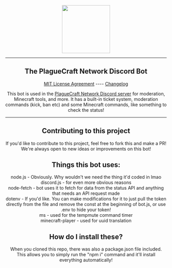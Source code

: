 <p align="center">
	<a href="https://plaguecraft.xyz">
	<img width="150" src="https://plaguecraft.xyz/storage/assets/img/logo.png">
	</a>
</p>

<hr>

<h2 align="center">The PlagueCraft Network Discord Bot</h2>
	<p align="center"><a href="LICENSE">MIT License Agreement</a> ---- <a href="change.log">Changelog</a></p>

<p align="center">This bot is used in the <a href="https://plaguecraft.xyz/discord">PlagueCraft Network Discord server</a> for moderation, Minecraft tools, and more. It has a built-in ticket system, moderation commands (kick, ban etc) and some Minecraft commands, like something to check the status!</p>

<hr>

<h2 align="center">Contributing to this project</h2>
	<p align="center">If you'd like to contribute to this project, feel free to fork this and make a PR! We're always open to new ideas or improvements on this bot!</p>

<h2 align="center">Things this bot uses:</h2>

<p align="center">node.js - Obviously. Why wouldn't we need the thing it'd coded in lmao<br />
discord.js - for even more obvious reasons<br />
node-fetch - bot uses it to fetch for data from the status API and anything that needs an API request made<br />
dotenv - If you'd like. You can make modifications for it to just pull the token directly from the file and remove the const at the beginning of bot.js, or use .env to hide your token!<br />
ms - used for the tempmute command timer<br />
minecraft-player - used for uuid translation</p>

<h2 align="center">How do I install these?</h2>
	<p align="center">When you cloned this repo, there was also a package.json file included. This allows you to simply run the "npm i" command and it'll install everything automatically!</p>
